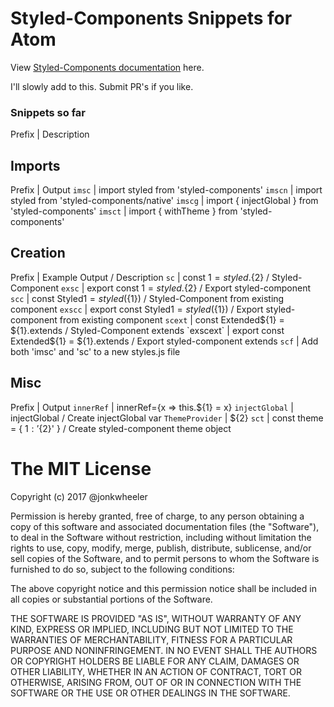 # Styled-Components Snippets for Atom

View [Styled-Components documentation](https://www.styled-components.com/docs) here.

I'll slowly add to this. Submit PR's if you like.

### Snippets so far

Prefix | Description

## Imports
Prefix | Output
`imsc` | import styled from 'styled-components'
`imscn` | import styled from 'styled-components/native'
`imscg` | import { injectGlobal } from 'styled-components'
`imsct` | import { withTheme } from 'styled-components'

## Creation
Prefix | Example Output / Description
`sc` | const ${1} = styled.${2} / Styled-Component
`exsc` | export const ${1} = styled.${2} / Export styled-component
`scc` | const Styled${1} = styled(${1}) / Styled-Component from existing component
`exscc` | export const Styled${1} = styled(${1}) / Export styled-component from existing component
`scext` | const Extended${1} = ${1}.extends / Styled-Component extends
`exscext` | export const Extended${1} = ${1}.extends / Export styled-component extends
`scf` | Add both 'imsc' and 'sc' to a new styles.js file

## Misc
Prefix | Output
`innerRef` | innerRef={x => this.${1} = x}
`injectGlobal` | injectGlobal / Create injectGlobal var
`ThemeProvider` | <ThemeProvider theme={${1}}> ${2} </ThemeProvider>
`sct` | const theme = { ${1}: '${2}' } / Create styled-component theme object

# The MIT License

Copyright (c) 2017 @jonkwheeler

Permission is hereby granted, free of charge, to any person obtaining a copy of this software and associated documentation files (the "Software"), to deal in the Software without restriction, including without limitation the rights to use, copy, modify, merge, publish, distribute, sublicense, and/or sell copies of the Software, and to permit persons to whom the Software is furnished to do so, subject to the following conditions:

The above copyright notice and this permission notice shall be included in all copies or substantial portions of the Software.

THE SOFTWARE IS PROVIDED "AS IS", WITHOUT WARRANTY OF ANY KIND, EXPRESS OR IMPLIED, INCLUDING BUT NOT LIMITED TO THE WARRANTIES OF MERCHANTABILITY, FITNESS FOR A PARTICULAR PURPOSE AND NONINFRINGEMENT. IN NO EVENT SHALL THE AUTHORS OR COPYRIGHT HOLDERS BE LIABLE FOR ANY CLAIM, DAMAGES OR OTHER LIABILITY, WHETHER IN AN ACTION OF CONTRACT, TORT OR OTHERWISE, ARISING FROM, OUT OF OR IN CONNECTION WITH THE SOFTWARE OR THE USE OR OTHER DEALINGS IN THE SOFTWARE.
